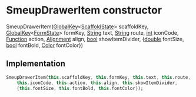 


# SmeupDrawerItem constructor







SmeupDrawerItem([GlobalKey](https://api.flutter.dev/flutter/widgets/GlobalKey-class.html)&lt;[ScaffoldState](https://api.flutter.dev/flutter/material/ScaffoldState-class.html)> scaffoldKey, [GlobalKey](https://api.flutter.dev/flutter/widgets/GlobalKey-class.html)&lt;[FormState](https://api.flutter.dev/flutter/widgets/FormState-class.html)> formKey, [String](https://api.flutter.dev/flutter/dart-core/String-class.html) text, [String](https://api.flutter.dev/flutter/dart-core/String-class.html) route, [int](https://api.flutter.dev/flutter/dart-core/int-class.html) iconCode, [Function](https://api.flutter.dev/flutter/dart-core/Function-class.html) action, [Alignment](https://api.flutter.dev/flutter/painting/Alignment-class.html) align, [bool](https://api.flutter.dev/flutter/dart-core/bool-class.html) showItemDivider, {[double](https://api.flutter.dev/flutter/dart-core/double-class.html) fontSize, [bool](https://api.flutter.dev/flutter/dart-core/bool-class.html) fontBold, [Color](https://api.flutter.dev/flutter/dart-ui/Color-class.html) fontColor})





## Implementation

```dart
SmeupDrawerItem(this.scaffoldKey, this.formKey, this.text, this.route,
    this.iconCode, this.action, this.align, this.showItemDivider,
    {this.fontSize, this.fontBold, this.fontColor});
```







